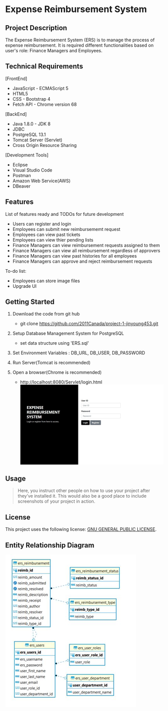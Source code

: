 # Expense Reimbursement System

## Project Description

The Expense Reimbursement System (ERS) is to manage the process of expense reimbursement. It is required different functionalities based on user's role: Finance Managers and Employees.

## Technical Requirements

[FrontEnd]
* JavaScript - ECMAScript 5
* HTML5
* CSS - Bootstrap 4
* Fetch API - Chrome version 68

[BackEnd]
* Java 1.8.0 - JDK 8
* JDBC
* PostgreSQL 13.1
* Tomcat Server (Servlet)
* Cross Origin Resource Sharing

[Development Tools]
* Eclipse
* Visual Studio Code
* Postman
* Amazon Web Service(AWS)
* DBeaver

## Features

List of features ready and TODOs for future development
* Users can register and login
* Employees can submit new reimbursememt request
* Employees can view past tickets
* Employees can view thier pending lists
* Finance Managers can view reimbursement requests assigned to them
* Finance Managers can view all reimbursement regardless of approvers
* Finance Managers can view past histories for all employees
* Finance Managers can approve and reject reimbursement requests

To-do list:
* Employees can store image files
* Upgrade UI

## Getting Started
   

1. Download the code from git hub
   - git clone https://github.com/2011Canada/project-1-jinyoung453.git

2. Setup Database Management System for PostgreSQL
   - set data structure using 'ERS.sql'
   
3. Set Environment Variables : DB_URL, DB_USER, DB_PASSWORD

4. Run Server(Tomcat is recommended)

5. Open a browser(Chrome is recommended)
   - http://localhost:8080/Servlet/login.html
![](LoginPage.JPG)


## Usage

> Here, you instruct other people on how to use your project after they’ve installed it. This would also be a good place to include screenshots of your project in action.

## License

This project uses the following license: [GNU GENERAL PUBLIC LICENSE](<https://www.gnu.org/licenses/gpl-3.0.en.html>).



## Entity Relationship Diagram
![](ERD_diagram.JPG)
